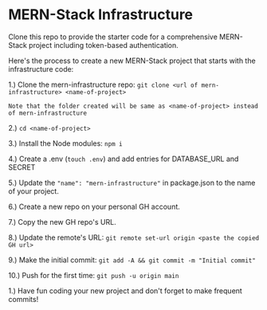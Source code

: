 # MERN-Stack Infrastructure

Clone this repo to provide the starter code for a comprehensive MERN-Stack project including token-based authentication.

Here's the process to create a new MERN-Stack project that starts with the infrastructure code:

1.) Clone the mern-infrastructure repo: `git clone <url of mern-infrastructure> <name-of-project>`

```
Note that the folder created will be same as <name-of-project> instead of mern-infrastructure
```

2.) `cd <name-of-project>`

3.) Install the Node modules: `npm i`

4.) Create a .env (`touch .env`) and add entries for DATABASE_URL and SECRET

5.) Update the `"name": "mern-infrastructure"` in package.json to the name of your project.

6.) Create a new repo on your personal GH account.

7.) Copy the new GH repo's URL.

8.) Update the remote's URL: `git remote set-url origin <paste the copied GH url>`

9.) Make the initial commit: `git add -A && git commit -m "Initial commit"`

10.) Push for the first time: `git push -u origin main`

1.) Have fun coding your new project and don't forget to make frequent commits!
